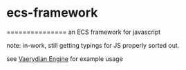 # ecs-framework
===============
an ECS framework for javascript

note: in-work, still getting typings for JS properly sorted out.

see [Vaerydian Engine](https://github.com/xevrem/vaerydian-engine ) for example usage

